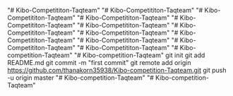 "# Kibo-Competititon-Taqteam" 
"# Kibo-Competititon-Taqteam" 
"# Kibo-Competititon-Taqteam" 
"# Kibo-Competititon-Taqteam" 
"# Kibo-Competititon-Taqteam" 
"# Kibo-Competititon-Taqteam" 
"# Kibo-Competititon-Taqteam" 
"# Kibo-Competititon-Taqteam" 
"# Kibo-Competititon-Taqteam" 
"# Kibo-Competititon-Taqteam" 
"# Kibo-Competititon-Taqteam" 
"# Kibo-Competititon-Taqteam" 
"# Kibo-competition-Taqteam" 
"# Kibo-competition-Taqteam"  git init git add README.md git commit -m "first commit" git remote add origin https://github.com/thanakorn35938/Kibo-competition-Taqteam.git git push -u origin master 
"# Kibo-competition-Taqteam" 
"# Kibo-competition-Taqteam" 
